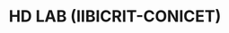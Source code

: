 ---
layout: page
title: HD LAB (IIBICRIT-CONICET)
description: "Laboratorio de Humanidades Digitales - IIBICRIT, CONICET (Argentina)"
img: /assets/img/collaborations/logo_hd-lab.png
imgalt: "Logo of the Laboratorio de Humanidades Digitales - IIBICRIT, CONICET: it shows the text Humanidades Digitales Lab in capitals, with some coloured squares"
importance: #1
category: #work
related_publications: false
inline: false
redirect: https://hdlab.space/
---
